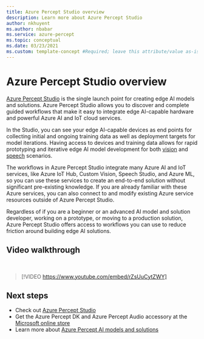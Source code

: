 ```yaml
---
title: Azure Percept Studio overview
description: Learn more about Azure Percept Studio
author: nkhuyent
ms.author: nbabar
ms.service: azure-percept
ms.topic: conceptual
ms.date: 03/23/2021
ms.custom: template-concept #Required; leave this attribute/value as-is.
---
```


# Azure Percept Studio overview

[Azure Percept Studio](https://go.microsoft.com/fwlink/?linkid=2135819) is the single launch point for creating edge AI models and solutions. Azure Percept Studio allows you to discover and complete guided workflows that make it easy to integrate edge AI-capable hardware and powerful Azure AI and IoT cloud services.

In the Studio, you can see your edge AI-capable devices as end points for collecting initial and ongoing training data as well as deployment targets for model iterations. Having access to devices and training data allows for rapid prototyping and iterative edge AI model development for both [vision](./tutorial-nocode-vision.md) and [speech](./tutorial-no-code-speech.md) scenarios.

The workflows in Azure Percept Studio integrate many Azure AI and IoT services, like Azure IoT Hub, Custom Vision, Speech Studio, and Azure ML, so you can use these services to create an end-to-end solution without significant pre-existing knowledge. If you are already familiar with these Azure services, you can also connect to and modify existing Azure service resources outside of Azure Percept Studio.

Regardless of if you are a beginner or an advanced AI model and solution developer, working on a prototype, or moving to a production solution, Azure Percept Studio offers access to workflows you can use to reduce friction around building edge AI solutions.

## Video walkthrough

</br>

> [!VIDEO https://www.youtube.com/embed/rZsUuCytZWY]

## Next steps

- Check out [Azure Percept Studio](https://go.microsoft.com/fwlink/?linkid=2135819)
- Get the Azure Percept DK and Azure Percept Audio accessory at the [Microsoft online store](https://go.microsoft.com/fwlink/p/?LinkId=2155270)
- Learn more about [Azure Percept AI models and solutions](./overview-ai-models.md)
